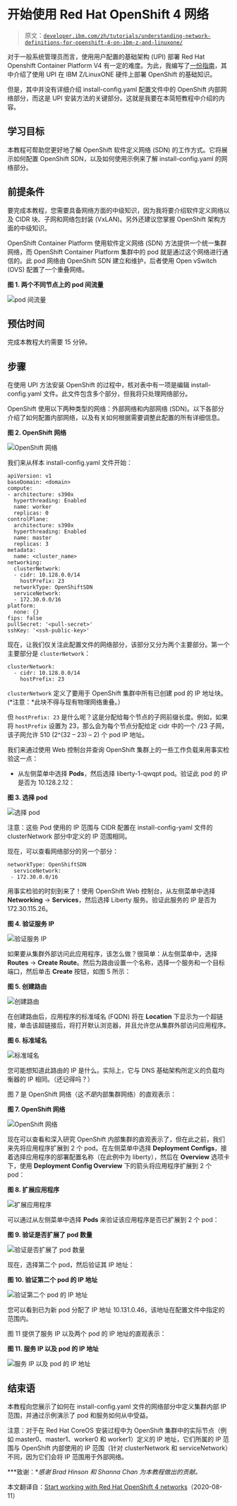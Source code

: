 # 开始使用 Red Hat OpenShift 4 网络

> 原文：[`developer.ibm.com/zh/tutorials/understanding-network-definitions-for-openshift-4-on-ibm-z-and-linuxone/`](https://developer.ibm.com/zh/tutorials/understanding-network-definitions-for-openshift-4-on-ibm-z-and-linuxone/)

对于一般系统管理员而言，使用用户配置的基础架构 (UPI) 部署 Red Hat Openshift Container Platform V4 有一定的难度。为此，我编写了[一份指南](https://developer.ibm.com/components/ibmz/tutorials/install-red-hat-openshift-on-ibmz-linuxone)，其中介绍了使用 UPI 在 IBM Z/LinuxONE 硬件上部署 OpenShift 的基础知识。

但是，其中并没有详细介绍 install-config.yaml 配置文件中的 OpenShift 内部网络部分，而这是 UPI 安装方法的关键部分。这就是我要在本简短教程中介绍的内容。

## 学习目标

本教程可帮助您更好地了解 OpenShift 软件定义网络 (SDN) 的工作方式。它将展示如何配置 OpenShift SDN，以及如何使用示例来了解 install-config.yaml 的网络部分。

## 前提条件

要完成本教程，您需要具备网络方面的中级知识，因为我将要介绍软件定义网络以及 CIDR 块、子网和网络包封装 (VxLAN)。另外还建议您掌握 OpenShift 架构方面的中级知识。

OpenShift Container Platform 使用软件定义网络 (SDN) 方法提供一个统一集群网络，而 OpenShift Container Platform 集群中的 pod 就是通过这个网络进行通信的。此 pod 网络由 OpenShift SDN 建立和维护，后者使用 Open vSwitch (OVS) 配置了一个重叠网络。

**图 1\. 两个不同节点上的 pod 间流量**

![pod 间流量](img/2d8fd0f21d697ce818a133fa67b09456.png)

## 预估时间

完成本教程大约需要 15 分钟。

## 步骤

在使用 UPI 方法安装 OpenShift 的过程中，核对表中有一项是编辑 install-config.yaml 文件。此文件包含多个部分，但我将只处理网络部分。

OpenShift 使用以下两种类型的网络：外部网络和内部网络 (SDN)。以下各部分介绍了如何配置内部网络，以及有关如何根据需要调整此配置的所有详细信息。

**图 2\. OpenShift 网络**

![OpenShift 网络](img/3e7b6b2c996cc824e5f981b932f08ca9.png)

我们来从样本 install-config.yaml 文件开始：

```
apiVersion: v1
baseDomain: <domain> 
compute:
- architecture: s390x
  hyperthreading: Enabled   
  name: worker
  replicas: 0 
controlPlane:
  architecture: s390x
  hyperthreading: Enabled   
  name: master 
  replicas: 3 
metadata:
  name: <cluster_name> 
networking:
  clusterNetwork:
  - cidr: 10.128.0.0/14 
    hostPrefix: 23 
  networkType: OpenShiftSDN
  serviceNetwork: 
  - 172.30.0.0/16
platform:
  none: {} 
fips: false 
pullSecret: '<pull-secret>' 
sshKey: '<ssh-public-key>' 
```

现在，让我们仅关注此配置文件的网络部分，该部分又分为两个主要部分。第一个主要部分是 `clusterNetwork`：

```
clusterNetwork:
  - cidr: 10.128.0.0/14 
    hostPrefix: 23 
```

`clusterNetwork` 定义了要用于 OpenShift 集群中所有已创建 pod 的 IP 地址块。(*注意：*此块不得与现有物理网络重叠。）

但 `hostPrefix: 23` 是什么呢？这是分配给每个节点的子网前缀长度。例如，如果将 `hostPrefix` 设置为 23，那么会为每个节点分配给定 cidr 中的一个 /23 子网，该子网允许 510 (2^(32 – 23) – 2) 个 pod IP 地址。

我们来通过使用 Web 控制台并查询 OpenShift 集群上的一些工作负载来用事实检验这一点：

*   从左侧菜单中选择 **Pods**，然后选择 liberty-1-qwqpt pod。验证此 pod 的 IP 是否为 10.128.2.12：

**图 3\. 选择 pod**

![选择 pod](img/233d5aaa6891a6a558416f3a899bd371.png)

注意：这些 Pod 使用的 IP 范围与 CIDR 配置在 install-config-yaml 文件的 clusterNetwork 部分中定义的 IP 范围相同。

现在，可以查看网络部分的另一个部分：

```
networkType: OpenShiftSDN
  serviceNetwork:
 - 172.30.0.0/16 
```

用事实检验的时刻到来了！使用 OpenShift Web 控制台，从左侧菜单中选择 **Networking** -> **Services**，然后选择 Liberty 服务。验证此服务的 IP 是否为 172.30.115.26。

**图 4\. 验证服务 IP**

![验证服务 IP](img/79af47302b162c359cee359c281de42d.png)

如果要从集群外部访问此应用程序，该怎么做？很简单：从左侧菜单中，选择 **Routes** -> **Create Route**。然后为路由设置一个名称，选择一个服务和一个目标端口，然后单击 **Create** 按钮，如图 5 所示：

**图 5\. 创建路由**

![创建路由](img/0a4a12a6ec7ac43e0e841e7b763065a6.png)

在创建路由后，应用程序的标准域名 (FQDN) 将在 **Location** 下显示为一个超链接，单击该超链接后，将打开默认浏览器，并且允许您从集群外部访问应用程序。

**图 6\. 标准域名**

![标准域名](img/dad6fcb5fe0725797a12cb41000a02b2.png)

您可能想知道此路由的 IP 是什么。实际上，它与 DNS 基础架构所定义的负载均衡器的 IP 相同。（还记得吗？）

图 7 是 OpenShift 网络（这*不是*内部集群网络）的直观表示：

**图 7\. OpenShift 网络**

![OpenShift 网络](img/f66b672e25e6310880ac66c6453b278d.png)

现在可以查看和深入研究 OpenShift 内部集群的直观表示了，但在此之前，我们来先将应用程序扩展到 2 个 pod。在左侧菜单中选择 **Deployment Configs**，接着选择应用程序的部署配置名称（在此例中为 liberty），然后在 **Overview** 选项卡下，使用 **Deployment Config Overview** 下的箭头将应用程序扩展到 2 个 pod：

**图 8\. 扩展应用程序**

![扩展应用程序](img/130d1383c172cc3850f7ce4caf5d7ac7.png)

可以通过从左侧菜单中选择 **Pods** 来验证该应用程序是否已扩展到 2 个 pod：

**图 9\. 验证是否扩展了 pod 数量**

![验证是否扩展了 pod 数量](img/13421a6164e1df2c788174e78ea5e97a.png)

现在，选择第二个 pod，然后验证其 IP 地址：

**图 10\. 验证第二个 pod 的 IP 地址**

![验证第二个 pod 的 IP 地址](img/0886d2b03c788d0b60b8976066c519e5.png)

您可以看到已为新 pod 分配了 IP 地址 10.131.0.46，该地址在配置文件中指定的范围内。

图 11 提供了服务 IP 以及两个 pod 的 IP 地址的直观表示：

**图 11\. 服务 IP 以及 pod 的 IP 地址**

![服务 IP 以及 pod 的 IP 地址](img/7cfa2932eb6a7f12325b8ebf57e8bddf.png)

## 结束语

本教程向您展示了如何在 install-config.yaml 文件的网络部分中定义集群内部 IP 范围，并通过示例演示了 pod 和服务如何从中受益。

注意：对于在 Red Hat CoreOS 安装过程中为 OpenShift 集群中的实际节点（例如 master0、master1、worker0 和 worker1）定义的 IP 地址，它们所属的 IP 范围与 OpenShift 内部使用的 IP 范围（针对 clusterNetwork 和 serviceNetwork）不同，因为它们会将 IP 范围用于外部网络。

***致谢：**感谢 Brad Hinson 和 Shanna Chan 为本教程做出的贡献。*

本文翻译自：[Start working with Red Hat OpenShift 4 networks](https://developer.ibm.com/tutorials/understanding-network-definitions-for-openshift-4-on-ibm-z-and-linuxone/)（2020-08-11）
